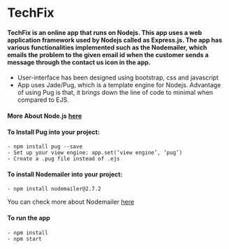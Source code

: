 # TechFix

#### TechFix is an online app that runs on Nodejs. This app uses a web application framework used by Nodejs called as Express.js. The app has various functionalities implemented such as the Nodemailer, which emails the problem to the given email id when the customer sends a message through the contact us icon in the app.


 - User-interface has been designed using bootstrap, css and javascript
 - App uses Jade/Pug, which is a template engine for Nodejs. Advantage of using Pug is that, it brings down the line of code to minimal when compared to EJS.

#### More About Node.js [here](https://nodejs.org/en/)

#### To Install Pug into your project: 
```
- npm install pug --save
- Set up your view engine: app.set(‘view engine’, ‘pug’)
- Create a .pug file instead of .ejs
```

#### To install Nodemailer into your project:
```
- npm install nodemailer@2.7.2
```
You can check more about Nodemailer [here](https://community.nodemailer.com/)

#### To run the app
```
- npm install 
- npm start
```

